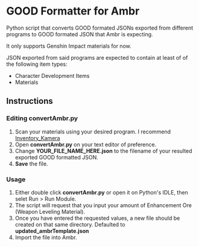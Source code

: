 # GOOD Formatter for Ambr

Python script that converts GOOD formated JSONs exported from different programs to GOOD formated JSON that Ambr is expecting.

It only supports Genshin Impact materials for now.

JSON exported from said programs are expected to contain at least of of the following item types:
- Character Development Items
- Materials

## Instructions
### Editing convertAmbr.py
1) Scan your materials using your desired program. I recommend [Inventory_Kamera](https://github.com/Andrewthe13th/Inventory_Kamera/)
2) Open **convertAmbr.py** on your text editor of preference.
3) Change **YOUR_FILE_NAME_HERE.json** to the filename of your resulted exported GOOD formatted JSON.
4) **Save** the file.

### Usage

1) Either double click **convertAmbr.py** or open it on Python's IDLE, then selet Run > Run Module.
2) The script will request that you input your amount of Enhancement Ore (Weapon Leveling Material).
3) Once you have entered the requested values, a new file should be created on that same directory. Defaulted to **updated_ambrTemplate.json**
4) Import the file into Ambr.
